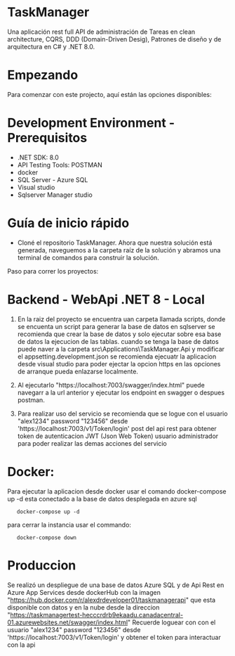 # TaskManager

Una aplicación rest full API de administración de Tareas en clean architecture, CQRS, DDD (Domain-Driven Desig), 
Patrones de diseño y de arquitectura en C# y .NET 8.0.

# Empezando
Para comenzar con este projecto, aquí están las opciones disponibles:

# Development Environment - Prerequisitos

  - .NET SDK: 8.0
  - API Testing Tools: POSTMAN
  - docker
  - SQL Server - Azure SQL
  - Visual studio
  - Sqlserver Manager studio
    
# Guía de inicio rápido 
  - Cloné el repositorio TaskManager. Ahora que nuestra solución está generada, 
    naveguemos a la carpeta raíz de la solución y abramos una terminal de comandos para construir la solución.

Paso para correr los proyectos:

# Backend - WebApi .NET 8 - Local
  1) En la raiz del proyecto se encuentra uan carpeta llamada scripts, donde se encuenta un script para generar la base de datos en sqlserver
     se recomienda que crear la base de datos y solo ejecutar sobre esa base de datos la ejecucion de las tablas.
     cuando se tenga la base de datos puede naver a la carpeta src\Applications\TaskManager.Api y modificar el appsetting.development.json
     se recomienda ejecuatr la aplicacion desde visual studio para poder ejectar la opcion https en las opciones de arranque  pueda enlazarse localmente.

  2) Al ejecutarlo "https://localhost:7003/swagger/index.html" puede navegarr a la url anterior y ejecutar los endpoint en swagger o despues postman.
  3) Para realizar uso del servicio se recomienda que se logue con el usuario "alex1234" password "123456" desde 'https://localhost:7003/v1/Token/login'
     post del api rest para obtener token de autenticacion JWT (Json Web Token) usuario administrador para poder realizar las demas acciones del servicio


# Docker:
   Para ejecutar la aplicacion desde docker usar el comando docker-compose up -d esta conectado a la base de datos desplegada en azure sql

       docker-compose up -d

   para cerrar la instancia usar el commando:

       docker-compose down
# Produccion
Se realizó un despliegue de una base de datos Azure SQL y de Api Rest en Azure App Services desde dockerHub con la imagen "https://hub.docker.com/r/alexdrdeveloper01/taskmanagerapi"
que esta disponible con datos y en la nube desde la direccion "https://taskmanagertest-hecccrdrb9ekaadu.canadacentral-01.azurewebsites.net/swagger/index.html"
Recuerde loguear con con el usuario "alex1234" password "123456" desde 'https://localhost:7003/v1/Token/login' y obtener el token para interactuar con la api
